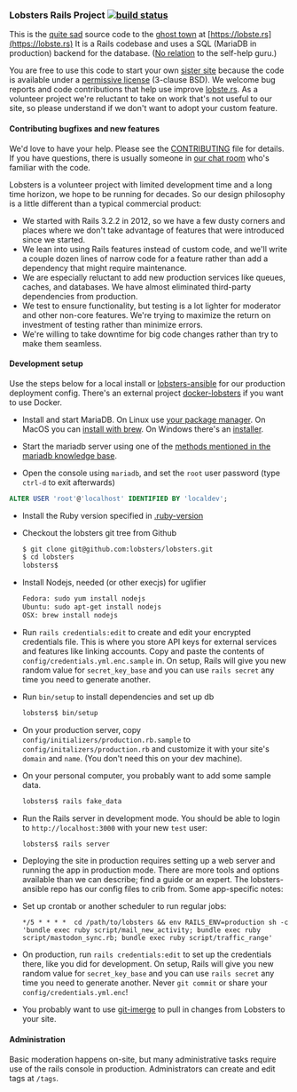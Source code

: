 ### Lobsters Rails Project [![build status](https://github.com/lobsters/lobsters/actions/workflows/check.yml/badge.svg)](https://github.com/lobsters/lobsters/actions/workflows/check.yml)

This is the
[quite sad](https://web.archive.org/web/20230213161624/https://old.reddit.com/r/rails/comments/6jz7tq/source_code_lobsters_a_hacker_news_clone_built/)
source code to the
[ghost town](https://xcancel.com/webshitweekly/status/1399935275057389571) at
[https://lobste.rs](https://lobste.rs)
It is a Rails codebase and uses a SQL (MariaDB in production) backend for the database.
([No relation](https://lobste.rs/about#michaelbolton) to the self-help guru.)

You are free to use this code to start your own [sister site](https://github.com/lobsters/lobsters/wiki)
because the code is available under a [permissive license](https://github.com/lobsters/lobsters/blob/master/LICENSE) (3-clause BSD).
We welcome bug reports and code contributions that help use improve [lobste.rs](https://lobste.rs).
As a volunteer project we're reluctant to take on work that's not useful to our site, so please understand if we don't want to adopt your custom feature.



#### Contributing bugfixes and new features

We'd love to have your help.
Please see the [CONTRIBUTING](https://github.com/lobsters/lobsters/blob/master/CONTRIBUTING.md) file for details.
If you have questions, there is usually someone in [our chat room](https://lobste.rs/chat) who's familiar with the code.

Lobsters is a volunteer project with limited development time and a long time horizon, we hope to be running for decades.
So our design philosophy is a little different than a typical commercial product:

 * We started with Rails 3.2.2 in 2012, so we have a few dusty corners and places where we don't take advantage of features that were introduced since we started.
 * We lean into using Rails features instead of custom code, and we'll write a couple dozen lines of narrow code for a feature rather than add a dependency that might require maintenance.
 * We are especially reluctant to add new production services like queues, caches, and databases. We have almost eliminated third-party dependencies from production.
 * We test to ensure functionality, but testing is a lot lighter for moderator and other non-core features.
   We're trying to maximize the return on investment of testing rather than minimize errors.
 * We're willing to take downtime for big code changes rather than try to make them seamless.


#### Development setup

Use the steps below for a local install or
[lobsters-ansible](https://github.com/lobsters/lobsters-ansible) for our production deployment config.
There's an external project [docker-lobsters](https://github.com/utensils/docker-lobsters) if you want to use Docker.

* Install and start MariaDB.
  On Linux use [your package manager](https://mariadb.com/kb/en/distributions-which-include-mariadb/).
  On MacOS you can [install with brew](https://mariadb.com/kb/en/installing-mariadb-on-macos-using-homebrew/).
  On Windows there's an [installer](https://mariadb.org/download/?t=mariadb&p=mariadb&r=11.5.2&os=Linux&cpu=x86_64&pkg=tar_gz&i=systemd&mirror=starburst_stlouis).

* Start the mariadb server using one of the [methods mentioned in the mariadb knowledge base](https://mariadb.com/kb/en/starting-and-stopping-mariadb-automatically/).

* Open the console using `mariadb`, and set the `root` user password (type `ctrl-d` to exit afterwards)

```sql
ALTER USER 'root'@'localhost' IDENTIFIED BY 'localdev';
```

* Install the Ruby version specified in [.ruby-version](https://github.com/lobsters/lobsters/blob/master/.ruby-version)

* Checkout the lobsters git tree from Github
    ```sh
    $ git clone git@github.com:lobsters/lobsters.git
    $ cd lobsters
    lobsters$
    ```

* Install Nodejs, needed (or other execjs) for uglifier
    ```sh
    Fedora: sudo yum install nodejs
    Ubuntu: sudo apt-get install nodejs
    OSX: brew install nodejs
    ```

* Run `rails credentials:edit` to create and edit your encrypted credentials file.
  This is where you store API keys for external services and features like linking accounts.
  Copy and paste the contents of `config/credentials.yml.enc.sample` in.
  On setup, Rails will give you new random value for `secret_key_base` and you can use `rails secret` any time you need to generate another.

* Run `bin/setup` to install dependencies and set up db

    ```sh
    lobsters$ bin/setup
    ```

* On your production server, copy `config/initializers/production.rb.sample`
  to `config/initalizers/production.rb` and customize it with your site's
  `domain` and `name`. (You don't need this on your dev machine).

* On your personal computer, you probably want to add some sample data.

    ```sh
    lobsters$ rails fake_data
    ```

* Run the Rails server in development mode.
  You should be able to login to `http://localhost:3000` with your new `test` user:

    ```sh
    lobsters$ rails server
    ```

* Deploying the site in production requires setting up a web server and running the app in production mode.
  There are more tools and options available than we can describe; find a guide or an expert.
  The lobsters-ansible repo has our config files to crib from. Some app-specific notes:

* Set up crontab or another scheduler to run regular jobs:

    ```
    */5 * * * *  cd /path/to/lobsters && env RAILS_ENV=production sh -c 'bundle exec ruby script/mail_new_activity; bundle exec ruby script/mastodon_sync.rb; bundle exec ruby script/traffic_range'
    ```

* On production, run `rails credentials:edit` to set up the credentials there,
  like you did for development.
  On setup, Rails will give you new random value for `secret_key_base` and you can use `rails secret` any time you need to generate another.
  Never `git commit` or share your `config/credentials.yml.enc`!

* You probably want to use [git-imerge](https://lobste.rs/s/dbm2d4) to pull in
  changes from Lobsters to your site.

#### Administration

Basic moderation happens on-site, but many administrative tasks require use of the rails console in production.
Administrators can create and edit tags at `/tags`.
